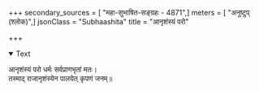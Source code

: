 +++
secondary_sources = [ "महा-सुभाषित-सङ्ग्रहः - 4871",]
meters = [ "अनुष्टुप् (श्लोक)",]
jsonClass = "Subhaashita"
title = "आनृशंस्यं परो"

+++

<details open><summary>Text</summary>

आनृशंस्यं परो धर्मः सर्वप्राणभृतां मतः।  
तस्माद् राजानृशंस्येन पालयेत् कृपणं जनम्॥
</details>
